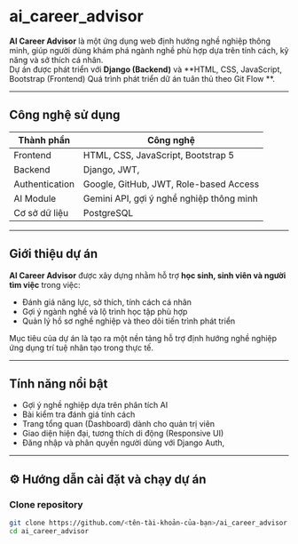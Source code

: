 # ai_career_advisor

**AI Career Advisor** là một ứng dụng web định hướng nghề nghiệp thông minh, giúp người dùng khám phá ngành nghề phù hợp dựa trên tính cách, kỹ năng và sở thích cá nhân.  
Dự án được phát triển với **Django (Backend)** và **HTML, CSS, JavaScript, Bootstrap (Frontend)
Quá trình phát triển dữ án tuân thủ theo Git Flow
**.

---

## Công nghệ sử dụng

| Thành phần | Công nghệ |
|-------------|------------|
| Frontend | HTML, CSS, JavaScript, Bootstrap 5 |
| Backend | Django, JWT,  |
| Authentication | Google, GitHub, JWT, Role-based Access |
| AI Module | Gemini API, gợi ý nghề nghiệp thông minh |
| Cơ sở dữ liệu | PostgreSQL |

---

## Giới thiệu dự án

**AI Career Advisor** được xây dựng nhằm hỗ trợ **học sinh, sinh viên và người tìm việc** trong việc:
- Đánh giá năng lực, sở thích, tính cách cá nhân  
- Gợi ý ngành nghề và lộ trình học tập phù hợp  
- Quản lý hồ sơ nghề nghiệp và theo dõi tiến trình phát triển  

Mục tiêu của dự án là tạo ra một nền tảng hỗ trợ định hướng nghề nghiệp ứng dụng trí tuệ nhân tạo trong thực tế.

---

## Tính năng nổi bật

-  Gợi ý nghề nghiệp dựa trên phân tích AI  
-  Bài kiểm tra đánh giá tính cách  
- Trang tổng quan (Dashboard) dành cho quản trị viên  
- Giao diện hiện đại, tương thích di động (Responsive UI)  
- Đăng nhập và phân quyền người dùng với Django Auth, 

---

## ⚙️ Hướng dẫn cài đặt và chạy dự án

### Clone repository
```bash
git clone https://github.com/<tên-tài-khoản-của-bạn>/ai_career_advisor.git
cd ai_career_advisor
